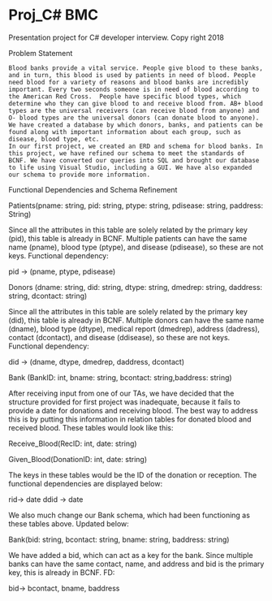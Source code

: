# Proj_C# BMC
Presentation project for C# developer interview.
Copy right 2018


Problem Statement


    Blood banks provide a vital service. People give blood to these banks, and in turn, this blood is used by patients in need of blood. People need blood for a variety of reasons and blood banks are incredibly important. Every two seconds someone is in need of blood according to the American Red Cross.  People have specific blood types, which determine who they can give blood to and receive blood from. AB+ blood types are the universal receivers (can receive blood from anyone) and O- blood types are the universal donors (can donate blood to anyone). We have created a database by which donors, banks, and patients can be found along with important information about each group, such as disease, blood type, etc.
    In our first project, we created an ERD and schema for blood banks. In this project, we have refined our schema to meet the standards of BCNF. We have converted our queries into SQL and brought our database to life using Visual Studio, including a GUI. We have also expanded our schema to provide more information.

Functional Dependencies and Schema Refinement

Patients(pname: string, pid: string, ptype: string, pdisease: string, paddress: String)

Since all the attributes in this table are solely related by the primary key (pid), this table is already in BCNF. Multiple patients can have the same name (pname), blood type (ptype), and disease (pdisease), so these are not keys. Functional dependency:

pid → (pname, ptype, pdisease)

Donors (dname: string, did: string, dtype: string, dmedrep: string, daddress: string, dcontact: string)

Since all the attributes in this table are solely related by the primary key (did), this table is already in BCNF. Multiple donors can have the same name (dname), blood type (dtype), medical report (dmedrep), address (dadress), contact (dcontact), and disease (ddisease), so these are not keys. Functional dependency:

did → (dname, dtype, dmedrep, daddress, dcontact)


Bank (BankID: int, bname: string, bcontact: string,baddress: string)

After receiving input from one of our TAs, we have decided that the structure provided for first project was inadequate, because it fails to provide a date for donations and receiving blood. The best way to address this is by putting this information in relation tables for donated blood and received blood. These tables would look like this:

Receive_Blood(RecID: int, date: string)

Given_Blood(DonationID: int, date: string)

The keys in these tables would be the ID of the donation or reception. The functional dependencies are displayed below:


rid→ date
ddid → date

We also much change our Bank schema, which had been functioning as these tables above. Updated below:

Bank(bid: string, bcontact: string, bname: string, baddress: string)

We have added a bid, which can act as a key for the bank. Since multiple banks can have the same contact, name, and address and bid is the primary key, this is already in BCNF. FD:

bid→ bcontact, bname, baddress

